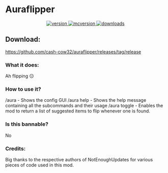# Auraflipper
<p align="center">
  <a href="https://github.com/cash-cow32/auraflipper/releases/tag/release" target="_blank">
    <img alt="version" src="https://img.shields.io/badge/RELEASE-2.0-blueviolet?color=%239f00ff&style=for-the-badge" />
  </a>
  <a href="https://files.minecraftforge.net/net/minecraftforge/forge/index_1.8.9.html" target="_blank">
    <img alt="mcversion" src="https://img.shields.io/badge/MC%20Version-1.8.9-blue?color=%239f00ff&style=for-the-badge" />
  </a>
  <a href="https://github.com/cash-cow32/auraflipper/releases/tag/release" target="_blank">
    <img alt="downloads" src="https://img.shields.io/badge/DOWNLOADS-1.2k-a?color=%239f00ff&style=for-the-badge" />
    </a>
</p>

## Download:
https://github.com/cash-cow32/auraflipper/releases/tag/release

### What it does:
Ah flipping 😐

### How to use it?
/aura - Shows the config GUI
/aura help - Shows the help message containing all the subcommands and their usage
/aura toggle - Enables the mod to return a list of suggested items to flip whenever one is found.


### Is this bannable?
No


 ### Credits:
Big thanks to the respective authors of NotEnoughUpdates for various pieces of code used in this mod.
